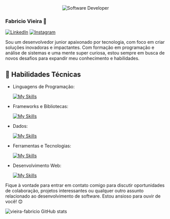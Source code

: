 <div align="center">
  <img src="https://media.istockphoto.com/id/1470350413/vector/software-developer-working-with-computers.jpg?s=612x612&w=0&k=20&c=rMDiFqhfe3PUzikjGeCuSl-x4YlXFCcnM_psO4MlOU0=" alt="Software Developer">
</div>

### Fabricio Vieira 👋
[![LinkedIn](https://img.shields.io/badge/LinkedIn-[SeuPerfil]-blue?logo=linkedin)](https://www.linkedin.com/in/[vieira-fabricio])
[![Instagram](https://img.shields.io/badge/Website-[SeuWebsite]-blue?logo=google-chrome)](https://www.instagram.com/[diar.iodev])

Sou um desenvolvedor junior apaixonado por tecnologia, com foco em criar soluções inovadoras e impactantes. Com formação em programação e análise de sistemas e uma mente super curiosa, estou sempre em busca de novos desafios para expandir meu conhecimento e habilidades.

## 🚀 Habilidades Técnicas

- Linguagens de Programação: 

    [![My Skills](https://skillicons.dev/icons?i=java,javascript)](https://skillicons.dev)
- Frameworks e Bibliotecas: 

    [![My Skills](https://skillicons.dev/icons?i=spring,angular)](https://skillicons.dev)
- Dados: 

    [![My Skills](https://skillicons.dev/icons?i=mysql,postegress)](https://skillicons.dev)
- Ferramentas e Tecnologias: 

    [![My Skills](https://skillicons.dev/icons?i=git,github,visualstudio,eclipse)](https://skillicons.dev)
- Desenvolvimento Web:

    [![My Skills](https://skillicons.dev/icons?i=html,css)](https://skillicons.dev)

Fique à vontade para entrar em contato comigo para discutir oportunidades de colaboração, projetos interessantes ou qualquer outro assunto relacionado ao desenvolvimento de software. Estou ansioso para ouvir de você! 😊

![vieira-fabricio GitHub stats](https://github-readme-stats.vercel.app/api?username=vieira-fabricio&show_icons=true&theme=merko)

